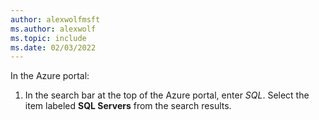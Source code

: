 ```yaml
---
author: alexwolfmsft
ms.author: alexwolf
ms.topic: include
ms.date: 02/03/2022
---
```


In the Azure portal:
1. In the search bar at the top of the Azure portal, enter *SQL*.  Select the item labeled **SQL Servers** from the search results.